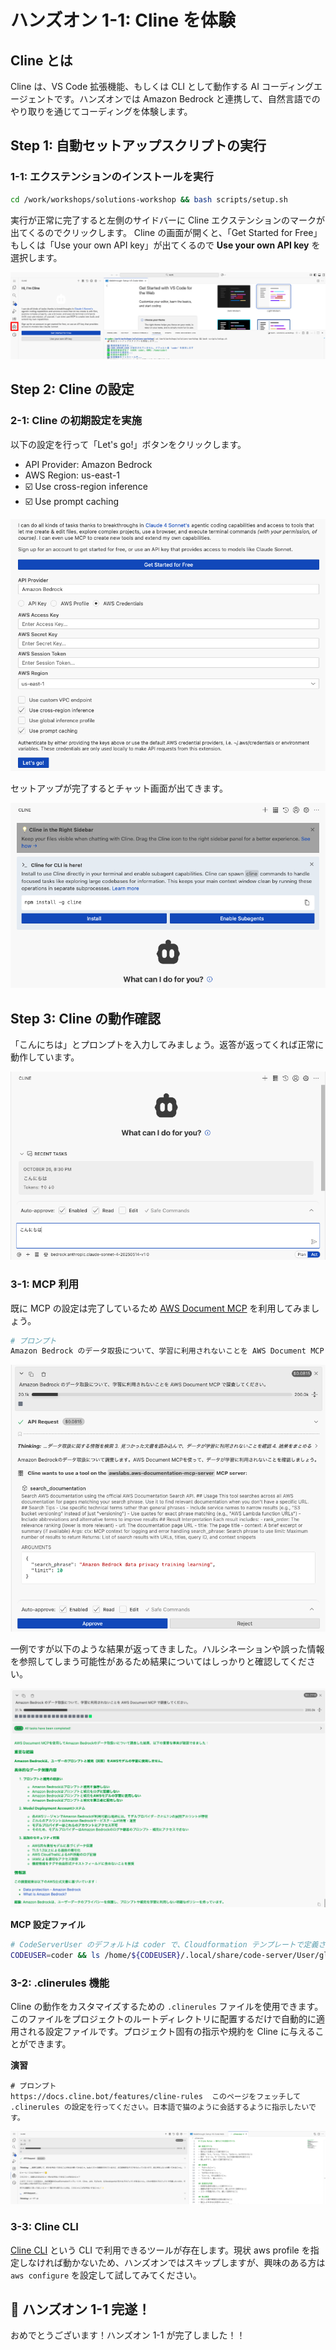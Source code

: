 # ハンズオン 1-1: Cline を体験

## Cline とは

Cline は、VS Code 拡張機能、もしくは CLI として動作する AI コーディングエージェントです。ハンズオンでは Amazon Bedrock と連携して、自然言語でのやり取りを通じてコーディングを体験します。

## Step 1: 自動セットアップスクリプトの実行

### 1-1: エクステンションのインストールを実行

```bash
cd /work/workshops/solutions-workshop && bash scripts/setup.sh
```

実行が正常に完了すると左側のサイドバーに Cline エクステンションのマークが出てくるのでクリックします。
Cline の画面が開くと、「Get Started for Free」もしくは「Use your own API key」が出てくるので **Use your own API key** を選択します。

![](./figs/install-cline.png)

## Step 2: Cline の設定

### 2-1: Cline の初期設定を実施

以下の設定を行って「Let's go!」ボタンをクリックします。

- API Provider: Amazon Bedrock
- AWS Region: us-east-1
- ☑️ Use cross-region inference
- ☑️ Use prompt caching

![](./figs/setup-cline.png)

セットアップが完了するとチャット画面が出てきます。

![](./figs/welcom-cline.png)

## Step 3: Cline の動作確認

「こんにちは」とプロンプトを入力してみましょう。返答が返ってくれば正常に動作しています。

![](./figs/hello-cline.png)

### 3-1: MCP 利用

既に MCP の設定は完了しているため [AWS Document MCP](https://awslabs.github.io/mcp/servers/aws-documentation-mcp-server) を利用してみましょう。

```bash
# プロンプト
Amazon Bedrock のデータ取扱について、学習に利用されないことを AWS Document MCP で調査してください。
```

![](./figs/mcp-cline.png)

一例ですが以下のような結果が返ってきました。ハルシネーションや誤った情報を参照してしまう可能性があるため結果についてはしっかりと確認してください。

![](./figs/mcpresult-cline.png)

**MCP 設定ファイル**

```bash
# CodeServerUser のデフォルトは coder で、Cloudformation テンプレートで定義されています。
CODEUSER=coder && ls /home/${CODEUSER}/.local/share/code-server/User/globalStorage/saoudrizwan.claude-dev/settings/cline_mcp_settings.json
```

### 3-2: .clinerules 機能

Cline の動作をカスタマイズするための `.clinerules` ファイルを使用できます。このファイルをプロジェクトのルートディレクトリに配置するだけで自動的に適用される設定ファイルです。プロジェクト固有の指示や規約を Cline に与えることができます。

**演習**

```
# プロンプト
https://docs.cline.bot/features/cline-rules  このページをフェッチして .clinerules の設定を行ってください。日本語で猫のように会話するように指示したいです。
```

![](./figs/context-cline.png)

### 3-3: Cline CLI

[Cline CLI](https://docs.cline.bot/cline-cli/overview) という CLI で利用できるツールが存在します。現状 aws profile を指定しなければ動かないため、ハンズオンではスキップしますが、興味のある方は `aws configure` を設定して試してみてください。

## 🎉 ハンズオン 1-1 完遂！

おめでとうございます！ハンズオン 1-1 が完了しました！！